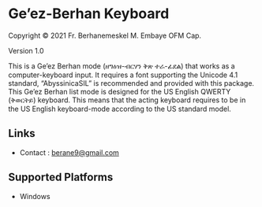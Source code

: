 Ge’ez-Berhan Keyboard
====================

Copyright © 2021 Fr. Berhanemeskel M. Embaye OFM Cap.

Version 1.0

This is a Ge’ez Berhan mode (ዘግዕዝ-ብርሃን ቅጽ ተራ-ፊደል) that works as a computer-keyboard input.
It requires a font supporting the Unicode 4.1 standard, “AbyssinicaSIL” is recommended
and provided with this package. This Ge’ez Berhan list mode is designed for the US English
QWERTY (ቅወርትይ) keyboard. This means that the acting keyboard requires to be in the US English
keyboard-mode according to the US standard model. 

Links
-----
 * Contact       :  berane9@gmail.com 

Supported Platforms
-------------------
 * Windows

